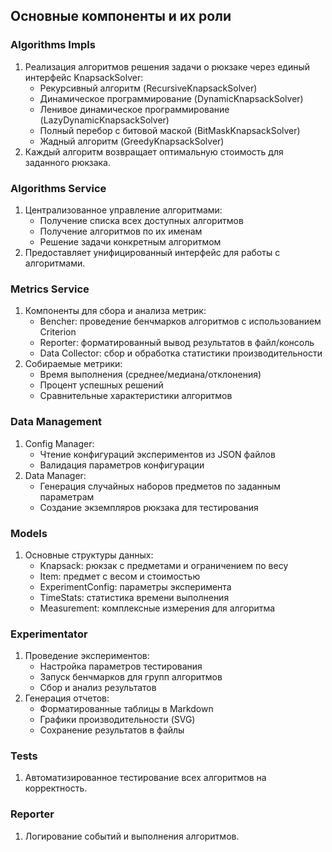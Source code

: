 ## Основные компоненты и их роли

### Algorithms Impls
1. Реализация алгоритмов решения задачи о рюкзаке через единый интерфейс KnapsackSolver:
   - Рекурсивный алгоритм (RecursiveKnapsackSolver)
   - Динамическое программирование (DynamicKnapsackSolver)
   - Ленивое динамическое программирование (LazyDynamicKnapsackSolver)
   - Полный перебор с битовой маской (BitMaskKnapsackSolver)
   - Жадный алгоритм (GreedyKnapsackSolver)
2. Каждый алгоритм возвращает оптимальную стоимость для заданного рюкзака.

### Algorithms Service
1. Централизованное управление алгоритмами:
   - Получение списка всех доступных алгоритмов
   - Получение алгоритмов по их именам
   - Решение задачи конкретным алгоритмом
2. Предоставляет унифицированный интерфейс для работы с алгоритмами.

### Metrics Service
1. Компоненты для сбора и анализа метрик:
   - Bencher: проведение бенчмарков алгоритмов с использованием Criterion
   - Reporter: форматированный вывод результатов в файл/консоль
   - Data Collector: сбор и обработка статистики производительности
2. Собираемые метрики:
   - Время выполнения (среднее/медиана/отклонения)
   - Процент успешных решений
   - Сравнительные характеристики алгоритмов

### Data Management
1. Config Manager:
   - Чтение конфигураций экспериментов из JSON файлов
   - Валидация параметров конфигурации
2. Data Manager:
   - Генерация случайных наборов предметов по заданным параметрам
   - Создание экземпляров рюкзака для тестирования

### Models
1. Основные структуры данных:
   - Knapsack: рюкзак с предметами и ограничением по весу
   - Item: предмет с весом и стоимостью
   - ExperimentConfig: параметры эксперимента
   - TimeStats: статистика времени выполнения
   - Measurement: комплексные измерения для алгоритма

### Experimentator
1. Проведение экспериментов:
   - Настройка параметров тестирования
   - Запуск бенчмарков для групп алгоритмов
   - Сбор и анализ результатов
2. Генерация отчетов:
   - Форматированные таблицы в Markdown
   - Графики производительности (SVG)
   - Сохранение результатов в файлы

### Tests
1. Автоматизированное тестирование всех алгоритмов на корректность.


### Reporter
1. Логирование событий и выполнения алгоритмов.






